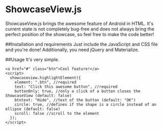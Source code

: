# ShowcaseView.js
ShowcaseView.js brings the awesome feature of Android in HTML. It's current state is not completely bug-free and does not always bring the perfect position of the showcase, so feel free to make the code better!

##Installation and requirements
Just include the JavaScript and CSS file and you're done! Additionally, you need jQuery and Materialize.

##Usage
It's very simple.

    <a href="#" class="btn">Cool feature!</a>
    <script>
      showcaseview.highlightElement({
        element: ".btn", //required
        text: "Click this awesome button", //required
        buttonOnly: true, //only a click of a button closes the ShowcaseView (default: false)
        btntext: "Hide", //text of the button (default: "OK")
        circle: true, //defines if the shape is a circle instead of an ellipse (default: false)
        scroll: false //scroll to the element 
      });
    </script>